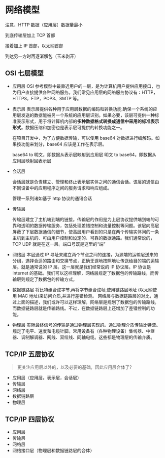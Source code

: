 # 网络模型

注意，HTTP 数据（应用层）数据量最小

到底传输层加上 TCP 首部

接着加上 IP 首部，以太网首部

到达另一方时再逐渐解包（玉米剥开）

## OSI 七层模型

- 应用层
  OSI 参考模型中最靠近用户的一层，是为计算机用户提供应用接口，也为用户直接提供各种网络服务。我们常见应用层的网络服务协议有：HTTP，HTTPS，FTP，POP3、SMTP 等。

- 表示层
  表示层提供各种用于应用层数据的编码和转换功能,确保一个系统的应用层发送的数据能被另一个系统的应用层识别。如果必要，该层可提供一种标准表示形式，用于将计算机内部的**多种数据格式转换成通信中采用的标准表示形式**。数据压缩和加密也是表示层可提供的转换功能之一。

  在项目开发中，为了方便数据传输，可以使用 base64 对数据进行编解码。如果按功能来划分，base64 应该是工作在表示层。

  base64 to 明文，即数据从表示层映射到应用层
  明文 to base64，即数据从应用层映射回表示层

- 会话层

  会话层就是负责建立、管理和终止表示层实体之间的通信会话。该层的通信由不同设备中的应用程序之间的服务请求和响应组成。

  管理一系列诸如基于 http 协议的通讯会话

- 传输层

  传输层建立了主机端到端的链接，传输层的作用是为上层协议提供端到端的可靠和透明的数据传输服务，包括处理差错控制和流量控制等问题。该层向高层屏蔽了下层数据通信的细节，使高层用户看到的只是在两个传输实体间的一条主机到主机的、可由用户控制和设定的、可靠的数据通路。我们通常说的，TCP UDP 就是在这一层。端口号既是这里的“端”

- 网络层
  本层通过 IP 寻址来建立两个节点之间的连接，为源端的运输层送来的分组，选择合适的路由和交换节点，正确无误地按照地址传送给目的端的运输层。就是通常说的 IP 层。这一层就是我们经常说的 IP 协议层。IP 协议是 Internet 的基础。我们可以这样理解，网络层规定了数据包的传输路线，而传输层则规定了数据包的传输方式。

- 数据链路层
  将比特组合成字节,再将字节组合成帧,使用链路层地址 (以太网使用 MAC 地址)来访问介质,并进行差错检测。
  网络层与数据链路层的对比，通过上面的描述，我们或许可以这样理解，网络层是规划了数据包的传输路线，而数据链路层就是传输路线。不过，在数据链路层上还增加了差错控制的功能。

- 物理层
  实际最终信号的传输是通过物理层实现的。通过物理介质传输比特流。规定了电平、速度和电缆针脚。常用设备有（各种物理设备）集线器、中继器、调制解调器、网线、双绞线、同轴电缆。这些都是物理层的传输介质。

## TCP/IP 五层协议

> 更关注应用层以外的，以及必要的基础，因此应用层合体了?

- 应用层（应用层，表示层，会话层）
- 传输层
- 网络层
- 数据链路层
- 物理层

## TCP/IP 四层协议

- 应用层
- 传输层
- 网络层
- 网络接口层（物理层和数据链路层的合体）
